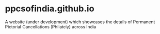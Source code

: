 # ppcsofindia.github.io
A website (under development) which showcases the details of Permanent Pictorial Cancellations (Philately) across India

